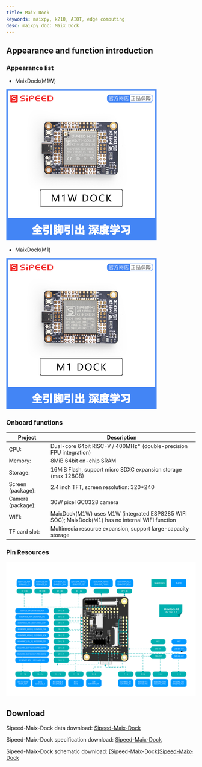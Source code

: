 ```yaml
---
title: Maix Dock
keywords: maixpy, k210, AIOT, edge computing
desc: maixpy ​​doc: Maix Dock
---
```



## Appearance and function introduction

### Appearance list

- MaixDock(M1W)

![MaixDock(M1W)](../../assets/hardware/maix_dock/sipeed_maix_dock_m1w.jpg)

- MaixDock(M1)

![MaixDock(M1)](../../assets/hardware/maix_dock/sipeed_maix_dock_m1.jpg)

### Onboard functions

| Project | Description |
| --- | --- |
| CPU: | Dual-core 64bit RISC-V / 400MHz* (double-precision FPU integration) |
| Memory: | 8MiB 64bit on-chip SRAM |
| Storage: | 16MiB Flash, support micro SDXC expansion storage (max 128GB) |
| Screen (package): | 2.4 inch TFT, screen resolution: 320\*240 |
| Camera (package): | 30W pixel GC0328 camera |
| WIFI: | MaixDock(M1W) uses M1W (integrated ESP8285 WIFI SOC); MaixDock(M1) has no internal WIFI function |
| TF card slot: | Multimedia resource expansion, support large-capacity storage |

### Pin Resources

![](../../assets/hardware/maix_dock/maixdock_pin_maps.svg)

## Download

Sipeed-Maix-Dock data download: [Sipeed-Maix-Dock](https://dl.sipeed.com/shareURL/MAIX/HDK/Sipeed-Maix-Dock)

Sipeed-Maix-Dock specification download: [Sipeed-Maix-Dock](https://dl.sipeed.com/shareURL/MAIX/HDK/Sipeed-Maix-Dock/Specifications)

Sipeed-Maix-Dock schematic download: [Sipeed-Maix-Dock][Sipeed-Maix-Dock](https://dl.sipeed.com/fileList/MAIX/HDK/Sipeed-Maix-Dock/Maix-Dock_11.27/Maix-Dock_11.27-schematic.pdf)

